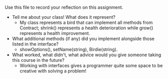 Use this file to record your reflection on this assignment.

- Tell me about your class! What does it represent?
  - My class represents a bird that can implement all methods from Contract; shrink() represents a health deterioration while grow() represents a health improvement.
- What additional methods (if any) did you implement alongside those listed in the interface?
  - showOptions(), setName(string), Birdie(string).
- What worked, what didn't, what advice would you give someone taking this course in the future?
  - Working with interfaces gives a programmer quite some space to be creative with solving a problem!

